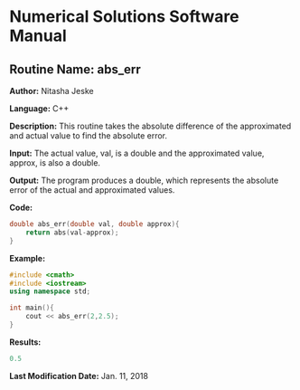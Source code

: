 # Numerical Solutions Software Manual

## **Routine Name:** abs_err

**Author:** Nitasha Jeske

**Language:** C++

**Description:** This routine takes the absolute difference of the approximated and actual value to find the absolute error. 

**Input:** The actual value, val, is a double and the approximated value, approx, is also a double. 

**Output:** The program produces a double, which represents the absolute error of the actual and approximated values.

**Code:** 
```C++
double abs_err(double val, double approx){
    return abs(val-approx);
}
```

**Example:**
```C++
#include <cmath>
#include <iostream>
using namespace std;

int main(){
    cout << abs_err(2,2.5);
}
```

**Results:** 
```C++
0.5
```

**Last Modification Date:** Jan. 11, 2018
